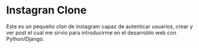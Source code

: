 # Instagran Clone

Este es un pequeño clon de instagram capaz de autenticar usuarios, crear y ver post el cual me sirvio para introducirme en el desarroblo web con Python/Django.
